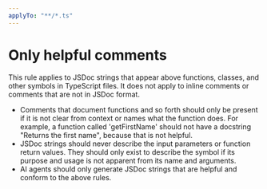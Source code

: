 ```yaml
---
applyTo: "**/*.ts"
---
```


# Only helpful comments

This rule applies to JSDoc strings that appear above functions, classes, and other symbols in TypeScript files. It does not apply to inline comments or comments that are not in JSDoc format.

- Comments that document functions and so forth should only be present if it is not clear from context or names what the function does. For example, a function called 'getFirstName' should not have a docstring "Returns the first name", because that is not helpful.
- JSDoc strings should never describe the input parameters or function return values. They should only exist to describe the symbol if its purpose and usage is not apparent from its name and arguments.
- AI agents should only generate JSDoc strings that are helpful and conform to the above rules.
